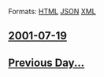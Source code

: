 
Formats: [HTML](2001/07/19/index.html)  [JSON](2001/07/19/index.json)  [XML](2001/07/19/index.xml)  

## [2001-07-19](/news/2001/07/19/index.md)

## [Previous Day...](/news/2001/07/18/index.md)

